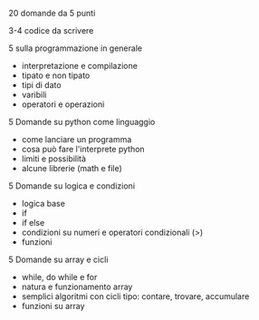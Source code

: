 20 domande da 5 punti

3-4 codice da scrivere

5 sulla programmazione in generale
- interpretazione e compilazione
- tipato e non tipato
- tipi di dato
- varibili
- operatori e operazioni

5 Domande su python come linguaggio
- come lanciare un programma
- cosa può fare l'interprete python
- limiti e possibilità
- alcune librerie (math e file)

5 Domande su logica e condizioni
- logica base
- if
- if else
- condizioni su numeri e operatori condizionali (>)
- funzioni

5 Domande su array e cicli
- while, do while e for
- natura e funzionamento array
- semplici algoritmi con cicli tipo: contare, trovare, accumulare
- funzioni su array